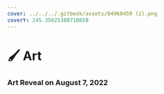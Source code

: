 ```yaml
---
cover: ../../../.gitbook/assets/04960459 (2).png
coverY: 245.35025380710658
---
```


# 🖌 Art

### Art Reveal on August 7, 2022
